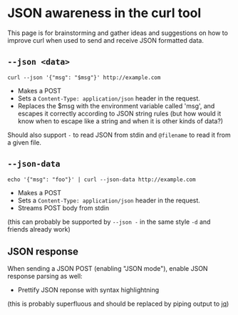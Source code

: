# JSON awareness in the curl tool

This page is for brainstorming and gather ideas and suggestions on how to improve curl when used to send and receive JSON formatted data.

## `--json <data>`

    curl --json '{"msg": "$msg"}' http://example.com

- Makes a POST
- Sets a `Content-Type: application/json` header in the request.
- Replaces the $msg with the environment variable called 'msg', and escapes it
  correctly according to JSON string rules (but how would it know when to escape like a string and when it is other kinds of data?)

Should also support `-` to read JSON from stdin and `@filename` to read it from a given file.

## `--json-data`

    echo '{"msg": "foo"}' | curl --json-data http://example.com

- Makes a POST
- Sets a `Content-Type: application/json` header in the request.
- Streams POST body from stdin

(this can probably be supported by `--json -` in the same style `-d` and friends already work)

## JSON response

When sending a JSON POST (enabling "JSON mode"), enable JSON response parsing as well:

- Prettify JSON reponse with syntax highlightning

(this is probably superfluous and should be replaced by piping output to [jq](https://stedolan.github.io/jq/))
